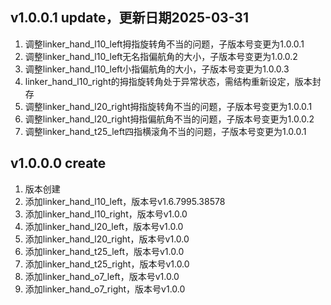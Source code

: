 ## v1.0.0.1 update，更新日期2025-03-31
1. 调整linker_hand_l10_left拇指旋转角不当的问题，子版本号变更为1.0.0.1
2. 调整linker_hand_l10_left无名指偏航角的大小，子版本号变更为1.0.0.2
3. 调整linker_hand_l10_left小指偏航角的大小，子版本号变更为1.0.0.3
4. linker_hand_l10_right的拇指旋转角处于异常状态，需结构重新设定，版本封存
5. 调整linker_hand_l20_right拇指旋转角不当的问题，子版本号变更为1.0.0.1
6. 调整linker_hand_l20_right拇指偏航角不当的问题，子版本号变更为1.0.0.2
7. 调整linker_hand_t25_left四指横滚角不当的问题，子版本号变更为1.0.0.1

## v1.0.0.0 create
1. 版本创建
2. 添加linker_hand_l10_left，版本号v1.6.7995.38578
3. 添加linker_hand_l10_right，版本号v1.0.0
4. 添加linker_hand_l20_left，版本号v1.0.0
5. 添加linker_hand_l20_right，版本号v1.0.0
6. 添加linker_hand_t25_left，版本号v1.0.0
7. 添加linker_hand_t25_right，版本号v1.0.0
8. 添加linker_hand_o7_left，版本号v1.0.0
9. 添加linker_hand_o7_right，版本号v1.0.0
